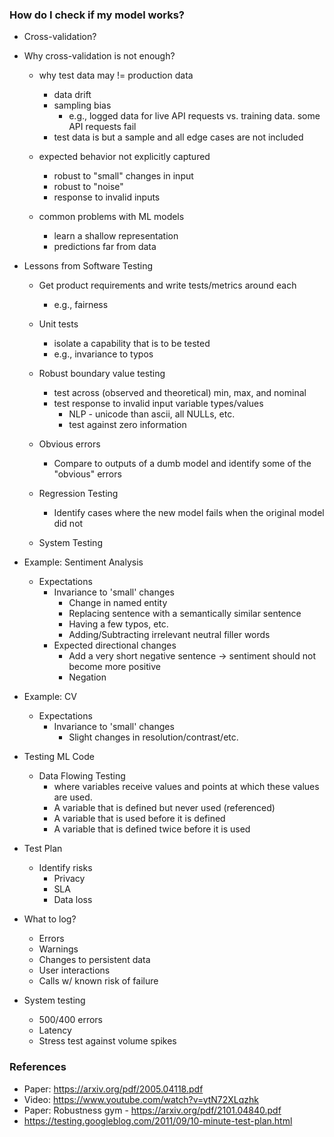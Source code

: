 ### How do I check if my model works?

* Cross-validation?

* Why cross-validation is not enough?
	- why test data may != production data
		+ data drift
		+ sampling bias
			* e.g., logged data for live API requests vs. training data. some API requests fail
		+ test data is but a sample and all edge cases are not included
	
	- expected behavior not explicitly captured
		+ robust to "small" changes in input
		+ robust to "noise"
		+ response to invalid inputs

	- common problems with ML models
		+ learn a shallow representation
		+ predictions far from data

* Lessons from Software Testing

	* Get product requirements and write tests/metrics around each
		- e.g., fairness

	* Unit tests
		- isolate a capability that is to be tested
		- e.g., invariance to typos
	
	* Robust boundary value testing
		- test across (observed and theoretical) min, max, and nominal
		- test response to invalid input variable types/values
			+ NLP - unicode than ascii, all NULLs, etc.
			+ test against zero information
	
	* Obvious errors
		- Compare to outputs of a dumb model and identify some of the "obvious" errors

	* Regression Testing
		* Identify cases where the new model fails when the original model did not
	
	* System Testing

* Example: Sentiment Analysis
	- Expectations
		+ Invariance to 'small' changes
			* Change in named entity
			* Replacing sentence with a semantically similar sentence
			* Having a few typos, etc.
			* Adding/Subtracting irrelevant neutral filler words
		+ Expected directional changes
			* Add a very short negative sentence -> sentiment should not become more positive
			* Negation

* Example: CV
	- Expectations
		+ Invariance to 'small' changes
			* Slight changes in resolution/contrast/etc.

* Testing ML Code
	- Data Flowing Testing
		+ where variables receive values and points at which these values are used.
		+ A variable that is defined but never used (referenced)
		+ A variable that is used before it is defined
		+ A variable that is defined twice before it is used

* Test Plan
	- Identify risks
		+ Privacy
		+ SLA
		+ Data loss

* What to log?
	+ Errors
	+ Warnings
	+ Changes to persistent data
	+ User interactions
	+ Calls w/ known risk of failure

* System testing
	+ 500/400 errors
	+ Latency
	+ Stress test against volume spikes

### References

* Paper: https://arxiv.org/pdf/2005.04118.pdf
* Video: https://www.youtube.com/watch?v=ytN72XLqzhk
* Paper: Robustness gym - https://arxiv.org/pdf/2101.04840.pdf
* https://testing.googleblog.com/2011/09/10-minute-test-plan.html